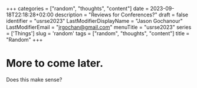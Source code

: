 +++
categories = ["random", "thoughts", "content"]
date = 2023-09-18T22:18:28+02:00
description = "Reviews for Conferences?"
draft = false
identifier = "usrse2023"
LastModifierDisplayName = "Jason Gochanour"
LastModifierEmail = "jrgochan@gmail.com"
menuTitle = "usrse2023"
series = ['Things']
slug = 'random'
tags = ["random", "thoughts", "content"]
title = "Random"
+++

# More to come later.

Does this make sense?